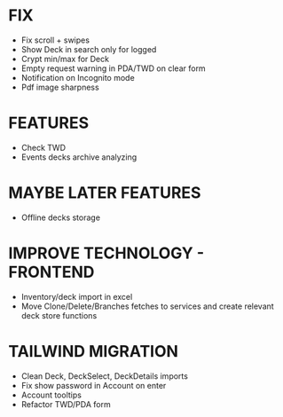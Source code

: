 # FIX
- Fix scroll + swipes
- Show Deck in search only for logged
- Crypt min/max for Deck
- Empty request warning in PDA/TWD on clear form
- Notification on Incognito mode
- Pdf image sharpness

# FEATURES
- Check TWD
- Events decks archive analyzing

# MAYBE LATER FEATURES
- Offline decks storage

# IMPROVE TECHNOLOGY - FRONTEND
- Inventory/deck import in excel
- Move Clone/Delete/Branches fetches to services and create relevant deck store functions

# TAILWIND MIGRATION
- Clean Deck, DeckSelect, DeckDetails imports
- Fix show password in Account on enter
- Account tooltips
- Refactor TWD/PDA form
